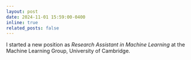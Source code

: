```yaml
---
layout: post
date: 2024-11-01 15:59:00-0400
inline: true
related_posts: false
---
```


I started a new position as *Research Assistant in Machine Learning* at the Machine Learning Group, University of Cambridge.
